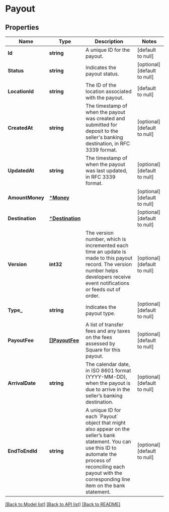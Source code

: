 # Payout

## Properties
Name | Type | Description | Notes
------------ | ------------- | ------------- | -------------
**Id** | **string** | A unique ID for the payout. | [default to null]
**Status** | **string** | Indicates the payout status. | [optional] [default to null]
**LocationId** | **string** | The ID of the location associated with the payout. | [default to null]
**CreatedAt** | **string** | The timestamp of when the payout was created and submitted for deposit to the seller&#x27;s banking destination, in RFC 3339 format. | [optional] [default to null]
**UpdatedAt** | **string** | The timestamp of when the payout was last updated, in RFC 3339 format. | [optional] [default to null]
**AmountMoney** | [***Money**](Money.md) |  | [optional] [default to null]
**Destination** | [***Destination**](Destination.md) |  | [optional] [default to null]
**Version** | **int32** | The version number, which is incremented each time an update is made to this payout record. The version number helps developers receive event notifications or feeds out of order. | [optional] [default to null]
**Type_** | **string** | Indicates the payout type. | [optional] [default to null]
**PayoutFee** | [**[]PayoutFee**](PayoutFee.md) | A list of transfer fees and any taxes on the fees assessed by Square for this payout. | [optional] [default to null]
**ArrivalDate** | **string** | The calendar date, in ISO 8601 format (YYYY-MM-DD), when the payout is due to arrive in the seller’s banking destination. | [optional] [default to null]
**EndToEndId** | **string** | A unique ID for each &#x60;Payout&#x60; object that might also appear on the seller’s bank statement. You can use this ID to automate the process of reconciling each payout with the corresponding line item on the bank statement. | [optional] [default to null]

[[Back to Model list]](../README.md#documentation-for-models) [[Back to API list]](../README.md#documentation-for-api-endpoints) [[Back to README]](../README.md)


